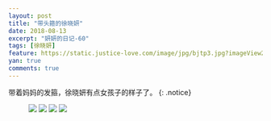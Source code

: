 ```yaml
---
layout: post
title: "带头箍的徐晓妍"
date: 2018-08-13
excerpt: "妍妍的日记-60"
tags: [徐晓妍]
feature: https://static.justice-love.com/image/jpg/bjtp3.jpg?imageView2/1/w/1200/h/500
yan: true
comments: true
---
```

带着妈妈的发箍，徐晓妍有点女孩子的样子了。
{: .notice}
<figure>
    <img src="{{ site.staticUrl }}/yanyan/image/tougu1.jpg?imageMogr2/auto-orient" />
    <img src="{{ site.staticUrl }}/yanyan/image/tougu2.jpg?imageMogr2/auto-orient" />
    <img src="{{ site.staticUrl }}/yanyan/image/tougu3.jpg?imageMogr2/auto-orient" />
    <img src="{{ site.staticUrl }}/yanyan/image/tougu4.jpg?imageMogr2/auto-orient" />
</figure>
